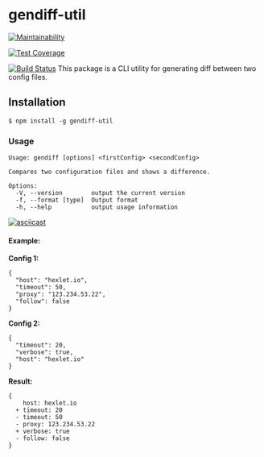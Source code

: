 # gendiff-util
[![Maintainability](https://api.codeclimate.com/v1/badges/2e5f18f035faa18c7b72/maintainability)](https://codeclimate.com/github/danylokarpenko/backend-project-lvl2/maintainability)

[![Test Coverage](https://api.codeclimate.com/v1/badges/2e5f18f035faa18c7b72/test_coverage)](https://codeclimate.com/github/danylokarpenko/backend-project-lvl2/test_coverage)

[![Build Status](https://travis-ci.org/danylokarpenko/backend-project-lvl2.svg?branch=master)](https://travis-ci.org/danylokarpenko/backend-project-lvl2)
This package is a CLI utility for generating diff between two config files.

## Installation
```
$ npm install -g gendiff-util
```

### Usage
```
Usage: gendiff [options] <firstConfig> <secondConfig>

Compares two configuration files and shows a difference.

Options:
  -V, --version        output the current version
  -f, --format [type]  Output format
  -h, --help           output usage information
```

[![asciicast](https://asciinema.org/a/ioFAFje4RtY7MvN6Zuwipw18q.svg)](https://asciinema.org/a/ioFAFje4RtY7MvN6Zuwipw18q)

#### Example:

**Config 1:**
```
{
  "host": "hexlet.io",
  "timeout": 50,
  "proxy": "123.234.53.22",
  "follow": false
}
```

**Config 2:**
```
{
  "timeout": 20,
  "verbose": true,
  "host": "hexlet.io"
}
```

**Result:**
```
{
    host: hexlet.io
  + timeout: 20
  - timeout: 50
  - proxy: 123.234.53.22
  + verbose: true
  - follow: false
}
```
